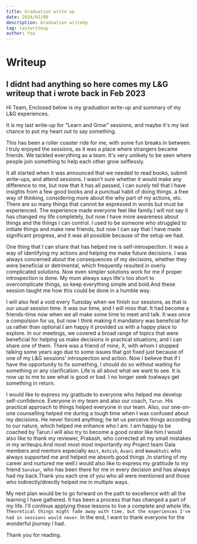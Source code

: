 ```yaml
---
title: Graduation write up
date: 2024/02/08
description: Graduation writeUp
tag: lastwriteup
author: You
---
```


# Writeup

## I didnt had anything so here comes my L&G writeup that i wrote back in Feb 2023

Hi Team,
Enclosed below is my graduation write-up and summary of my L&G experiences.

It is my last write-up for "Learn and Grow" sessions, and maybe it's my last chance to put my heart out to say something.

This has been a roller coaster ride for me, with some fun breaks in between. I truly enjoyed the sessions, as it was a place where strangers became friends. We tackled everything as a team. It's very unlikely to be seen where people join something to help each other grow selflessly.

It all started when it was announced that we needed to read books, submit write-ups, and attend sessions. I wasn't sure whether it would make any difference to me, but now that it has all passed, I can surely tell that I have insights from a few good books and a punctual habit of doing things. a free way of thinking, considering more about the why part of my actions, etc. There are so many things that cannot be expressed in words but must be experienced. The experience made everyone feel like family.I will not say it has changed my life completely, but now I have more awareness about things and the things I can control. I used to be someone who struggled to initiate things and make new friends, but now I can say that I have made significant progress, and it was all possible because of the setup we had.

One thing that I can share that has helped me is self-introspection. It was a way of identifying my actions and helping me make future decisions. I was always concerned about the consequences of my decisions, whether they were beneficial or detrimental, which frequently resulted in overly complicated solutions. Now even simpler solutions work for me if proper introspection is done. My mum always says life's too short to overcomplicate things, so keep everything simple and bold.And these session taught me how this could be done in a humble way.

I will also feel a void every Tuesday when we finish our sessions, as that is our usual session time. It was our time, and I will miss that. It had become a friends-time now when we all make some time to meet and talk. It was once a compulsion for us, but now I think making it mandatory was beneficial for us rather than optional.I am happy it provided us with a happy place to explore. In our meetings, we covered a broad range of topics that were beneficial for helping us make decisions in practical situations, and I can share one of them. There was a friend of mine, X, with whom I stopped talking some years ago due to some issues that got fixed just because of one of my L&G sessions' introspection and action. Now I believe that if I have the opportunity to fix something, I should do so without waiting for something or any clarification. Life is all about what we want to see. It is now up to me to see what is good or bad. I no longer seek toalways get something in return.

I would like to express my gratitude to everyone who helped me develop self-confidence. Everyone in my team and also our coach, `Tarun`. His practical approach to things helped everyone in our team. Also, our one-on-one counselling helped me during a tough time when I was confused about my decisions. He never forced anything; he let us perceive things according to our nature, which helped me enhance who I am. I am happy to be coached by Tarun.I will also try to become a good orator like him.I would also like to thank my reviewer, Prakash, who corrected all my small mistakes in my writeups.And most most most importantly my Project team Gaia members and mentors especially `Amit`, `Ashish`, `Avani` and `Wamakhshi` who always supported me and helped me absorb good things ,In starting of my career and nurtured me well.I would also like to express my gratitude to my friend `Sanskar`, who has been there for me in every decision and has always had my back.Thank you each one of you who all were mentioned and those who indirectly/directly helped me in multiple ways.

My next plan would be to go forward on the path to excellence with all the learning I have gathered. It has been a process that has changed a part of my life. I'll continue applying these lessons to live a complete and whole life. `Theoretical things might fade away with time, but the experiences I've had in sessions would never`. In the end, I want to thank everyone for the wonderful journey I had.

Thank you for reading.
